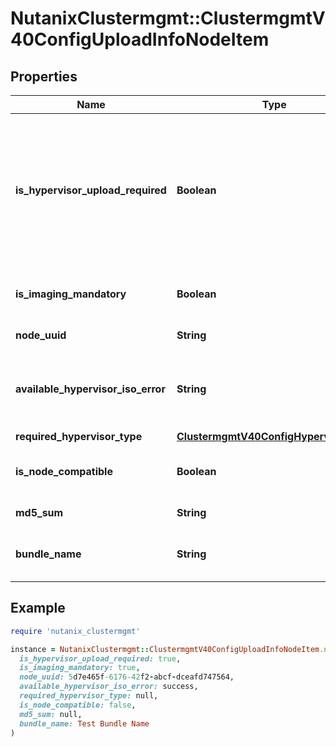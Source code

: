 # NutanixClustermgmt::ClustermgmtV40ConfigUploadInfoNodeItem

## Properties

| Name | Type | Description | Notes |
| ---- | ---- | ----------- | ----- |
| **is_hypervisor_upload_required** | **Boolean** | Provides information on whether hypervisor ISO upload is required or not. This API is not supported for XEN hypervisor type. | [optional] |
| **is_imaging_mandatory** | **Boolean** | Indicates if imaging is required or not. | [optional] |
| **node_uuid** | **String** | UUID of the host. | [optional] |
| **available_hypervisor_iso_error** | **String** | Error message if any, for available hypervisor ISO. | [optional] |
| **required_hypervisor_type** | [**ClustermgmtV40ConfigHypervisorType**](ClustermgmtV40ConfigHypervisorType.md) |  | [optional] |
| **is_node_compatible** | **Boolean** | Indicates if node is compatible or not. | [optional] |
| **md5_sum** | **String** | Md5sum of ISO. | [optional] |
| **bundle_name** | **String** | Name of the hypervisor bundle. | [optional] |

## Example

```ruby
require 'nutanix_clustermgmt'

instance = NutanixClustermgmt::ClustermgmtV40ConfigUploadInfoNodeItem.new(
  is_hypervisor_upload_required: true,
  is_imaging_mandatory: true,
  node_uuid: 5d7e465f-6176-42f2-abcf-dceafd747564,
  available_hypervisor_iso_error: success,
  required_hypervisor_type: null,
  is_node_compatible: false,
  md5_sum: null,
  bundle_name: Test Bundle Name
)
```

